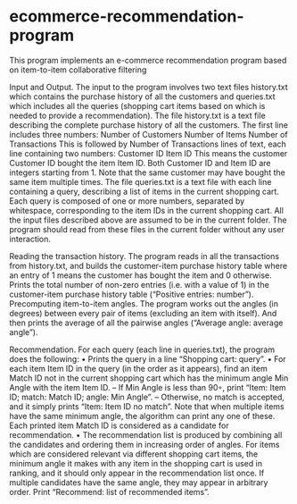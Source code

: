 # ecommerce-recommendation-program
 This program implements an e-commerce recommendation program based on item-to-item collaborative filtering

Input and Output. The input to the program involves two text files history.txt which contains the purchase history of all the customers and queries.txt which includes all the queries (shopping cart items based on which is needed to provide a recommendation).
The file history.txt is a text file describing the complete purchase history of all the customers. The first line includes three numbers:
Number of Customers Number of Items Number of Transactions
This is followed by Number of Transactions lines of text, each line containing two numbers:
Customer ID Item ID
This means the customer Customer ID bought the item Item ID. Both Customer ID and Item ID are integers starting from 1. Note that the same customer may have bought the same item multiple times.
The file queries.txt is a text file with each line containing a query, describing a list of items in the current shopping cart. Each query is composed of one or more numbers, separated by whitespace, corresponding to the item IDs in the current shopping cart. All the input files described above are assumed to be in the current folder. The program should read from these files in the current folder without any user interaction.

Reading the transaction history. The program reads in all the transactions from history.txt, and builds the customer-item purchase history table where an entry of 1 means the customer has bought the item and 0 otherwise. Prints the total number of non-zero entries (i.e. with a value of 1) in the customer-item purchase history table (“Positive entries: number”).
Precomputing item-to-item angles. The program works out the angles (in degrees) between every pair of items (excluding an item with itself). And then prints the average of all the pairwise angles (“Average angle: average angle”).

Recommendation. For each query (each line in queries.txt), the program does the following:
• Prints the query in a line “Shopping cart: query”.
• For each item Item ID in the query (in the order as it appears), find an item Match ID not in the
current shopping cart which has the minimum angle Min Angle with the item Item ID.
– If Min Angle is less than 90◦, print “Item: Item ID; match: Match ID; angle: Min Angle”.
– Otherwise, no match is accepted, and it simply prints “Item: Item ID no match”.
Note that when multiple items have the same minimum angle, the algorithm can print any one of
these. Each printed item Match ID is considered as a candidate for recommendation.
• The recommendation list is produced by combining all the candidates and ordering them in increasing order of angles. For items which are considered relevant via different shopping cart items, the minimum angle it makes with any item in the shopping cart is used in ranking, and it should only appear in the recommendation list once. If multiple candidates have the same angle, they may appear in arbitrary
order. Print “Recommend: list of recommended items”.
